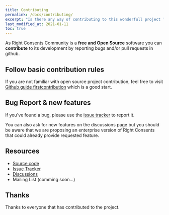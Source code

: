 ```yaml
---
title: Contributing
permalink: /docs/contributing/
excerpt: "Is there any way of contributing to this wonderfull project ?"
last_modified_at: 2021-01-11
toc: true
---
```


As Right Consents Community is a **free and Open Source** software you can **contribute** to its development by reporting bugs and/or pull requests in github.

## Follow basic contribution rules 

If you are not familiar with open source project contribution, feel free to visit [Github guide firstcontribution](https://firstcontributions.github.io/) which is a good start.

## Bug Report & new features

If you've found a bug, please use the [issue tracker](https://github.com/fairandsmart/right-consents/issues) to report it. 

You can also ask for new features on the discussions page but you should be aware that we are proposing an enterprise version of Right Consents that could already provide requested feature.

## Resources

- [Source code](https://github.com/fairandsmart/right-consents)
- [Issue Tracker](https://github.com/fairandsmart/right-consents/issues)
- [Discussions](https://github.com/fairandsmart/right-consents/discussions)
- Mailing List (comming soon...)

## Thanks

Thanks to everyone that has contributed to the project.

